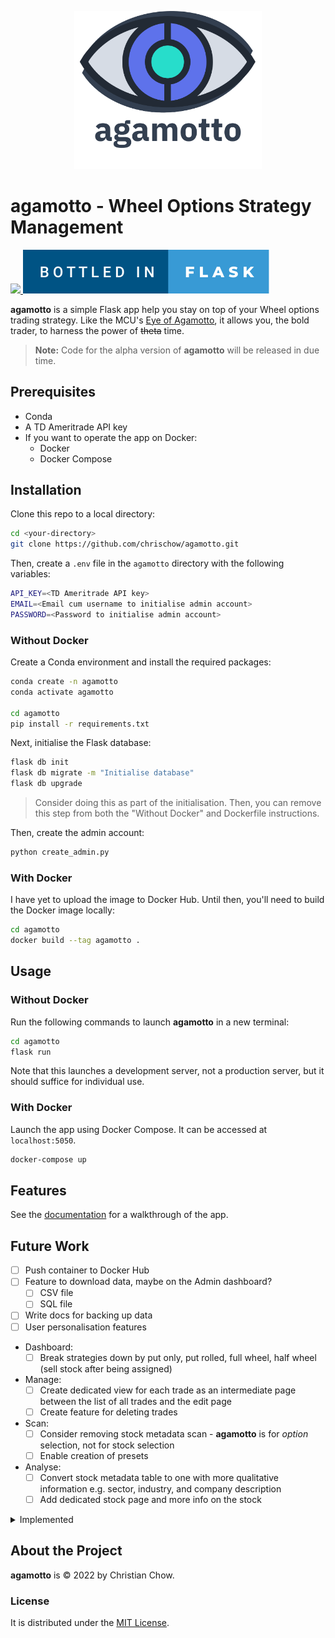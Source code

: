 <p align="center">
    <img src="project/static/img/agamotto_with_word.png" width="300">
</p>

# agamotto - Wheel Options Strategy Management

<p>
    <a href="https://www.python.org/">
        <img src="http://ForTheBadge.com/images/badges/made-with-python.svg">
    </a>
    <a href="https://flask.palletsprojects.com/en/2.0.x/">
        <img src="project/static/img/bottled-in-flask.svg">
    </a>
</p>

**agamotto** is a simple Flask app help you stay on top of your Wheel options trading strategy. Like the MCU's [Eye of Agamotto](https://marvel.fandom.com/wiki/Eye_of_Agamotto), it allows you, the bold trader, to harness the power of ~~theta~~ time.

> **Note:** Code for the alpha version of **agamotto** will be released in due time.

## Prerequisites

- Conda
- A TD Ameritrade API key
- If you want to operate the app on Docker:
    - Docker
    - Docker Compose

## Installation
Clone this repo to a local directory:

```bash
cd <your-directory>
git clone https://github.com/chrischow/agamotto.git
```

Then, create a `.env` file in the `agamotto` directory with the following variables:

```bash
API_KEY=<TD Ameritrade API key>
EMAIL=<Email cum username to initialise admin account>
PASSWORD=<Password to initialise admin account>
```

### Without Docker
Create a Conda environment and install the required packages:

```bash
conda create -n agamotto
conda activate agamotto

cd agamotto
pip install -r requirements.txt
```

Next, initialise the Flask database:

```bash
flask db init
flask db migrate -m "Initialise database"
flask db upgrade
```

> Consider doing this as part of the initialisation. Then, you can remove this step from both the "Without Docker" and Dockerfile instructions.

Then, create the admin account:

```bash
python create_admin.py
```


### With Docker
I have yet to upload the image to Docker Hub. Until then, you'll need to build the Docker image locally:

```bash
cd agamotto
docker build --tag agamotto .
```

## Usage

### Without Docker
Run the following commands to launch **agamotto** in a new terminal:

```bash
cd agamotto
flask run
```

Note that this launches a development server, not a production server, but it should suffice for individual use.

### With Docker
Launch the app using Docker Compose. It can be accessed at `localhost:5050`.

```bash
docker-compose up
```

## Features
See the [documentation](https://chrischow.github.io/agamotto) for a walkthrough of the app.

## Future Work
- [ ] Push container to Docker Hub
- [ ] Feature to download data, maybe on the Admin dashboard?
    - [ ] CSV file
    - [ ] SQL file
- [ ] Write docs for backing up data
- [ ] User personalisation features
- Dashboard:
    - [ ] Break strategies down by put only, put rolled, full wheel, half wheel (sell stock after being assigned)
- Manage:
    - [ ] Create dedicated view for each trade as an intermediate page between the list of all trades and the edit page
    - [ ] Create feature for deleting trades
- Scan:
    - [ ] Consider removing stock metadata scan - **agamotto** is for *option* selection, not for stock selection
    - [ ] Enable creation of presets
- Analyse:
    - [ ] Convert stock metadata table to one with more qualitative information e.g. sector, industry, and company description
    - [ ] Add dedicated stock page and more info on the stock

<details>
<summary>Implemented</summary>

- [X] Login
- [X] Docker build
- [X] Strategy breakdown
    - [X] Overall table
    - [X] Plotly plot with wheel design
- [X] Write documentation using [Just the Docs](https://github.com/pmarsceill/just-the-docs) ([demo site](https://pmarsceill.github.io/just-the-docs/))

</details>


## About the Project
**agamotto** is © 2022 by Christian Chow.

### License
It is distributed under the [MIT License](LICENSE).
